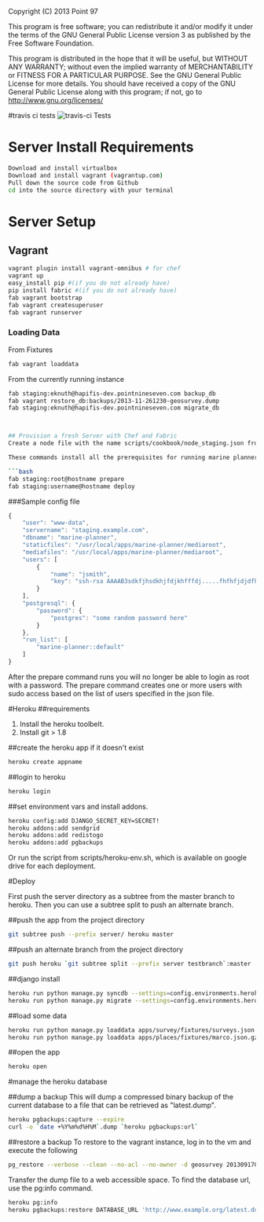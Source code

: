 Copyright (C) 2013 Point 97

This program is free software; you can redistribute it and/or modify it under the terms of the GNU General Public License version 3 as published by the Free Software Foundation.

This program is distributed in the hope that it will be useful, but WITHOUT ANY WARRANTY; without even the implied warranty of MERCHANTABILITY or FITNESS FOR A PARTICULAR PURPOSE. See the GNU General Public License for more details. You should have received a copy of the GNU General Public License along with this program; if not, go to http://www.gnu.org/licenses/

#travis ci tests
![travis-ci Tests](https://api.travis-ci.org/Ecotrust/solomon.png)


# Server Install Requirements
```bash
Download and install virtualbox
Download and install vagrant (vagrantup.com)
Pull down the source code from Github
cd into the source directory with your terminal
```

# Server Setup
## Vagrant
```bash
vagrant plugin install vagrant-omnibus # for chef
vagrant up
easy_install pip #(if you do not already have)
pip install fabric #(if you do not already have)
fab vagrant bootstrap
fab vagrant createsuperuser
fab vagrant runserver
```

### Loading Data
From Fixtures
```bash
fab vagrant loaddata
```

From the currently running instance
```bash
fab staging:eknuth@hapifis-dev.pointnineseven.com backup_db
fab vagrant restore_db:backups/2013-11-261230-geosurvey.dump
fab staging:eknuth@hapifis-dev.pointnineseven.com migrate_db



## Provision a fresh Server with Chef and Fabric
Create a node file with the name scripts/cookbook/node_staging.json from the template in scripts/cookbook/node_staging.json.template.  Set the postgresql password and add your ssh public key to scripts/node_staging.json.  Tested with Ubuntu 12.04 (precise pangolin).

These commands install all the prerequisites for running marine planner, including postgresql/postgis, python and all the required modules in a virtual environment as well as gunicorn and nginx to serve the static files.

```bash
fab staging:root@hostname prepare
fab staging:username@hostname deploy
```

###Sample config file
```javascript
{
    "user": "www-data",
    "servername": "staging.example.com",
    "dbname": "marine-planner",
    "staticfiles": "/usr/local/apps/marine-planner/mediaroot",
    "mediafiles": "/usr/local/apps/marine-planner/mediaroot",
    "users": [
        {
            "name": "jsmith",
            "key": "ssh-rsa AAAAB3sdkfjhsdkhjfdjkhfffdj.....fhfhfjdjdfhQ== jsmith@machine.local"
        }
    ],
    "postgresql": {
        "password": {
            "postgres": "some random password here"
        }
    },
    "run_list": [
        "marine-planner::default"
    ]
}
```

After the prepare command runs you will no longer be able to login as root with a password.  The prepare command creates one or more users with sudo access based on the list of users specified in the json file.

#Heroku
##requirements
1. Install the heroku toolbelt.
2. Install git > 1.8

##create the heroku app if it doesn't exist
```bash
heroku create appname
```

##login to heroku
```bash
heroku login
```

##set environment vars and install addons.
```bash
heroku config:add DJANGO_SECRET_KEY=SECRET!
heroku addons:add sendgrid
heroku addons:add redistogo
heroku addons:add pgbackups

```

Or run the script from scripts/heroku-env.sh, which is available on google drive for each deployment.

#Deploy

First push the server directory as a subtree from the master branch to heroku.  Then you can use a subtree split to push an alternate branch.

##push the app from the project directory
```bash
git subtree push --prefix server/ heroku master
```

##push an alternate branch from the project directory
```bash
git push heroku `git subtree split --prefix server testbranch`:master
```

##django install
```bash
heroku run python manage.py syncdb --settings=config.environments.heroku
heroku run python manage.py migrate --settings=config.environments.heroku
```

##load some data
```bash
heroku run python manage.py loaddata apps/survey/fixtures/surveys.json --settings=config.environments.heroku
heroku run python manage.py loaddata apps/places/fixtures/marco.json.gz --settings=config.environments.heroku
```

##open the app
```bash
heroku open
```

#manage the heroku database

##dump a backup
This will dump a compressed binary backup of the current database to a file that can be retrieved as "latest.dump".
```bash
heroku pgbackups:capture --expire
curl -o `date +%Y%m%d%H%M`.dump `heroku pgbackups:url`
```

##restore a backup
To restore to the vagrant instance, log in to the vm and execute the following
```bash
pg_restore --verbose --clean --no-acl --no-owner -d geosurvey 201309170950.dump
```

Transfer the dump file to a web accessible space.  To find the database url, use the pg:info command.
```bash
heroku pg:info
heroku pgbackups:restore DATABASE_URL 'http://www.example.org/latest.dump'
```

